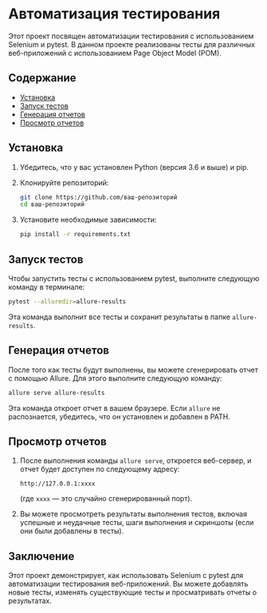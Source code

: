 # Автоматизация тестирования

Этот проект посвящен автоматизации тестирования с использованием Selenium и pytest. В данном проекте реализованы тесты для различных веб-приложений с использованием Page Object Model (POM).

## Содержание

- [Установка](#установка)
- [Запуск тестов](#запуск-тестов)
- [Генерация отчетов](#генерация-отчетов)
- [Просмотр отчетов](#просмотр-отчетов)

## Установка

1. Убедитесь, что у вас установлен Python (версия 3.6 и выше) и pip.
2. Клонируйте репозиторий:

   ```bash
   git clone https://github.com/ваш-репозиторий
   cd ваш-репозиторий
   ```

3. Установите необходимые зависимости:

   ```bash
   pip install -r requirements.txt
   ```

## Запуск тестов

Чтобы запустить тесты с использованием pytest, выполните следующую команду в терминале:

```bash
pytest --alluredir=allure-results
```

Эта команда выполнит все тесты и сохранит результаты в папке `allure-results`.

## Генерация отчетов

После того как тесты будут выполнены, вы можете сгенерировать отчет с помощью Allure. Для этого выполните следующую команду:

```bash
allure serve allure-results
```

Эта команда откроет отчет в вашем браузере. Если `allure` не распознается, убедитесь, что он установлен и добавлен в PATH.

## Просмотр отчетов

1. После выполнения команды `allure serve`, откроется веб-сервер, и отчет будет доступен по следующему адресу: 
   ```
   http://127.0.0.1:xxxx
   ```
   (где `xxxx` — это случайно сгенерированный порт).

2. Вы можете просмотреть результаты выполнения тестов, включая успешные и неудачные тесты, шаги выполнения и скриншоты (если они были добавлены в тесты).

## Заключение

Этот проект демонстрирует, как использовать Selenium с pytest для автоматизации тестирования веб-приложений. Вы можете добавлять новые тесты, изменять существующие тесты и просматривать отчеты о результатах.